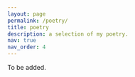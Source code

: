 ```yaml
---
layout: page
permalink: /poetry/
title: poetry
description: a selection of my poetry.
nav: true
nav_order: 4
---
```


To be added.
